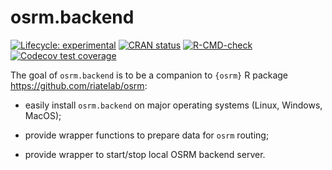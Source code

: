 

<!-- README.md is generated from README.Rmd. Please edit that file -->

# osrm.backend

<!-- badges: start -->

[![Lifecycle:
experimental](https://img.shields.io/badge/lifecycle-experimental-orange.svg)](https://lifecycle.r-lib.org/articles/stages.html#experimental)
[![CRAN
status](https://www.r-pkg.org/badges/version/osrm.backend)](https://CRAN.R-project.org/package=osrm.backend)
[![R-CMD-check](https://github.com/e-kotov/osrm.backend/actions/workflows/R-CMD-check.yaml/badge.svg)](https://github.com/e-kotov/osrm.backend/actions/workflows/R-CMD-check.yaml)
[![Codecov test
coverage](https://codecov.io/gh/e-kotov/osrm.backend/graph/badge.svg)](https://app.codecov.io/gh/e-kotov/osrm.backend)
<!-- badges: end -->

The goal of `osrm.backend` is to be a companion to `{osrm}` R package
<https://github.com/riatelab/osrm>:

- easily install `osrm.backend` on major operating systems (Linux,
  Windows, MacOS);

- provide wrapper functions to prepare data for `osrm` routing;

- provide wrapper to start/stop local OSRM backend server.
